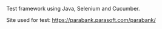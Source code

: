 Test framework using Java, Selenium and Cucumber.

Site used for test: https://parabank.parasoft.com/parabank/
